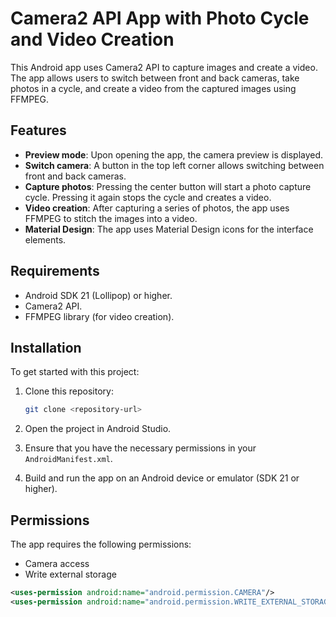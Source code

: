 
# Camera2 API App with Photo Cycle and Video Creation

This Android app uses Camera2 API to capture images and create a video. The app allows users to switch between front and back cameras, take photos in a cycle, and create a video from the captured images using FFMPEG.

## Features

- **Preview mode**: Upon opening the app, the camera preview is displayed.
- **Switch camera**: A button in the top left corner allows switching between front and back cameras.
- **Capture photos**: Pressing the center button will start a photo capture cycle. Pressing it again stops the cycle and creates a video.
- **Video creation**: After capturing a series of photos, the app uses FFMPEG to stitch the images into a video.
- **Material Design**: The app uses Material Design icons for the interface elements.

## Requirements

- Android SDK 21 (Lollipop) or higher.
- Camera2 API.
- FFMPEG library (for video creation).

## Installation

To get started with this project:

1. Clone this repository:

   ```bash
   git clone <repository-url>
   ```

2. Open the project in Android Studio.

3. Ensure that you have the necessary permissions in your `AndroidManifest.xml`.

4. Build and run the app on an Android device or emulator (SDK 21 or higher).

## Permissions

The app requires the following permissions:

- Camera access
- Write external storage

```xml
<uses-permission android:name="android.permission.CAMERA"/>
<uses-permission android:name="android.permission.WRITE_EXTERNAL_STORAGE"/>
```



